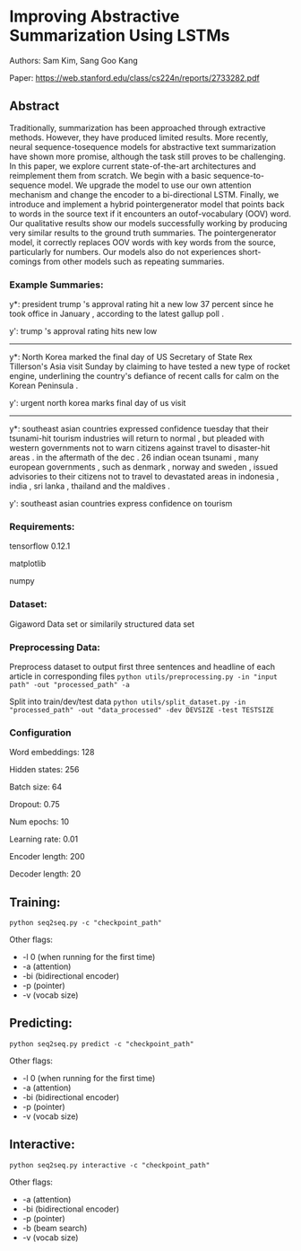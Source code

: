 # Improving Abstractive Summarization Using LSTMs

Authors: Sam Kim, Sang Goo Kang

Paper: https://web.stanford.edu/class/cs224n/reports/2733282.pdf

## Abstract
Traditionally, summarization has been
approached through extractive methods.
However, they have produced limited results.
More recently, neural sequence-tosequence
models for abstractive text summarization
have shown more promise, although
the task still proves to be challenging.
In this paper, we explore current
state-of-the-art architectures and reimplement
them from scratch. We begin
with a basic sequence-to-sequence model.
We upgrade the model to use our own attention
mechanism and change the encoder
to a bi-directional LSTM. Finally, we introduce
and implement a hybrid pointergenerator
model that points back to words
in the source text if it encounters an outof-vocabulary
(OOV) word. Our qualitative
results show our models successfully
working by producing very similar results to
the ground truth summaries. The pointergenerator
model, it correctly replaces OOV
words with key words from the source, particularly
for numbers. Our models also do
not experiences short-comings from other
models such as repeating summaries.

### Example Summaries:

y*: president trump 's approval rating hit a new low 37 percent since he took office in January , according to the latest gallup poll .

y': trump 's approval rating hits new low

-----------------------------------------------------------------------------------------------------------------------------------------

y*: North Korea marked the final day of US Secretary of State Rex Tillerson's Asia visit Sunday by claiming to have tested a new type of rocket engine, underlining the country's defiance of recent calls for calm on the Korean Peninsula .

y': urgent north korea marks final day of us visit

-----------------------------------------------------------------------------------------------------------------------------------------

y*: southeast asian countries expressed confidence tuesday that their tsunami-hit tourism industries will return to normal , but pleaded with western governments not to warn citizens against travel to disaster-hit areas . in the aftermath of the dec . 26 indian ocean tsunami , many european governments , such as denmark , norway and sweden , issued advisories to their citizens not to travel to devastated areas in indonesia , india , sri lanka , thailand and the maldives .

y': southeast asian countries express confidence on tourism

### Requirements:
tensorflow 0.12.1

matplotlib

numpy

### Dataset:
Gigaword Data set or similarily structured data set

### Preprocessing Data:

Preprocess dataset to output first three sentences and headline of each article in corresponding files
`python utils/preprocessing.py -in "input path" -out "processed_path" -a`

Split into train/dev/test data
`python utils/split_dataset.py -in "processed_path" -out "data_processed" -dev DEVSIZE -test TESTSIZE`

### Configuration

Word embeddings: 128

Hidden states: 256

Batch size: 64

Dropout: 0.75

Num epochs: 10

Learning rate: 0.01

Encoder length: 200

Decoder length: 20

## Training:
`python seq2seq.py -c "checkpoint_path"`

Other flags:
* -l 0 (when running for the first time)
* -a (attention)
* -bi (bidirectional encoder)
* -p (pointer)
* -v (vocab size)

## Predicting:
`python seq2seq.py predict -c "checkpoint_path"`

Other flags:
* -l 0 (when running for the first time)
* -a (attention)
* -bi (bidirectional encoder)
* -p (pointer)
* -v (vocab size)

## Interactive:
`python seq2seq.py interactive -c "checkpoint_path"`

Other flags:
* -a (attention)
* -bi (bidirectional encoder)
* -p (pointer)
* -b (beam search)
* -v (vocab size)

